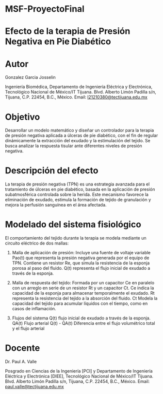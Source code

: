 # MSF-ProyectoFinal 
# Efecto de la terapia de Presión Negativa en Pie Diabético
# Autor
Gonzalez Garcia Josselin

Ingeniería Biomédica, Departamento de Ingeniería Eléctrica y Electrónica, Tecnológico Nacional de México/IT Tijuana. Blvd. Alberto Limón Padilla s/n, Tijuana, C.P. 22454, B.C., México. Email: l21210380@tectijuana.edu.mx

# Objetivo
Desarrollar un modelo matemático y diseñar un controlador para la terapia de presión negativa aplicada a úlceras de pie diabético, con el fin de regular dinámicamente la extracción del exudado y la estimulación del tejido. Se busca analizar la respuesta tisular ante diferentes niveles de presión negativa.

# Descripción del efecto
La terapia de presión negativa (TPN) es una estrategia avanzada para el tratamiento de úlceras en pie diabético, basada en la aplicación de presión subatmosférica controlada sobre la herida. Este mecanismo favorece la eliminación de exudado, estimula la formación de tejido de granulación y mejora la perfusión sanguínea en el área afectada.

# Modelado del sistema fisiológico
El comportamiento del tejido durante la terapia se modela mediante un circuito eléctrico de dos mallas:

1. Malla de aplicación de presión:
Incluye una fuente de voltaje variable Pao(t) que representa la presión negativa generada por el equipo de TPN.
Contiene un resistor Re, que simula la resistencia de la esponja porosa al paso del fluido.
Q(t) representa el flujo inicial de exudado a través de la esponja.

3. Malla de respuesta del tejido:
Formada por un capacitor Ce en paralelo con un arreglo en serie de un resistor Rt y un capacitor Ct.
Ce indica la capacidad de la esponja para almacenar temporalmente el exudado.
Rt representa la resistencia del tejido a la absorción del fluido.
Ct Modela la capacidad del tejido para acumular líquidos con el tiempo, como en casos de inflamación.

5. Flujos del sistema
Q(t) flujo inicial de exudado a través de la esponja.
QA(t) Flujo arterial
Q(t) - QA(t) Diferencia entre el flujo volumétrico total y el flujo arterial

# Docente
Dr. Paul A. Valle

Posgrado en Ciencias de la Ingeniería [PCI] y Departamento de Ingeniería Eléctrica y Electrónica [DIEE], Tecnológico Nacional de México/IT Tijuana. Blvd. Alberto Limón Padilla s/n, Tijuana, C.P. 22454, B.C., México. Email: paul.valle@tectijuana.edu.mx

